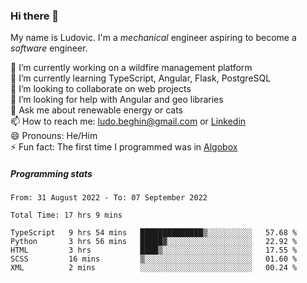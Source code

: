 ### Hi there 👋

My name is Ludovic. I'm a *mechanical* engineer aspiring to become a *software* engineer.

 🔭 I’m currently working on a wildfire management platform<br/>
 🌱 I’m currently learning TypeScript, Angular, Flask, PostgreSQL<br/>
 👯 I’m looking to collaborate on web projects<br/>
 🤔 I’m looking for help with Angular and geo libraries<br/>
 💬 Ask me about renewable energy or cats<br/>
 📫 How to reach me: ludo.beghin@gmail.com or [Linkedin](https://www.linkedin.com/in/ludovic-beghin/)<br/>
 😄 Pronouns: He/Him<br/>
 ⚡ Fun fact: The first time I programmed was in [Algobox](https://fr.wikipedia.org/wiki/Algobox)<br/>

##### Programming stats
<!--START_SECTION:waka-->

```text
From: 31 August 2022 - To: 07 September 2022

Total Time: 17 hrs 9 mins

TypeScript   9 hrs 54 mins   ██████████████▒░░░░░░░░░░   57.68 %
Python       3 hrs 56 mins   █████▓░░░░░░░░░░░░░░░░░░░   22.92 %
HTML         3 hrs           ████▒░░░░░░░░░░░░░░░░░░░░   17.55 %
SCSS         16 mins         ▒░░░░░░░░░░░░░░░░░░░░░░░░   01.60 %
XML          2 mins          ░░░░░░░░░░░░░░░░░░░░░░░░░   00.24 %
```

<!--END_SECTION:waka-->
